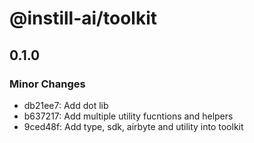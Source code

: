 # @instill-ai/toolkit

## 0.1.0

### Minor Changes

- db21ee7: Add dot lib
- b637217: Add multiple utility fucntions and helpers
- 9ced48f: Add type, sdk, airbyte and utility into toolkit
